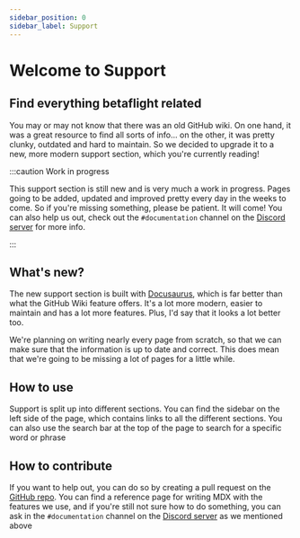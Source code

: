 ```yaml
---
sidebar_position: 0
sidebar_label: Support
---
```


# Welcome to Support

## Find everything betaflight related

You may or may not know that there was an old GitHub wiki. On one hand, it was a great resource to find
all sorts of info... on the other, it was pretty clunky, outdated and hard to maintain. So we decided to
upgrade it to a new, more modern support section, which you're currently reading!

:::caution Work in progress

This support section is still new and is very much a work in progress. Pages going to be added, updated and improved
pretty every day in the weeks to come. So if you're missing something, please be patient. It will come!
You can also help us out, check out the `#documentation` channel on the
[Discord server](https://discord.betaflight.com/invite) for more info.

:::

## What's new?

The new support section is built with [Docusaurus](https://docusaurus.io/), which is far better than what the
GitHub Wiki feature offers. It's a lot more modern, easier to maintain and has a lot more features. Plus,
I'd say that it looks a lot better too.

We're planning on writing nearly every page from scratch, so that we can make sure that the information
is up to date and correct. This does mean that we're going to be missing a lot of pages for a little while.

## How to use

Support is split up into different sections. You can find the sidebar on the left side of the page,
which contains links to all the different sections. You can also use the search bar at the top of the
page to search for a specific word or phrase

## How to contribute

If you want to help out, you can do so by creating a pull request on the [GitHub repo](https://github.com/betaflight/betaflight.com). You can find a reference
page for writing MDX with the features we use, and if you're still not sure how to do something, you can
ask in the `#documentation` channel on the [Discord server](https://discord.betaflight.com/invite) as we
mentioned above
